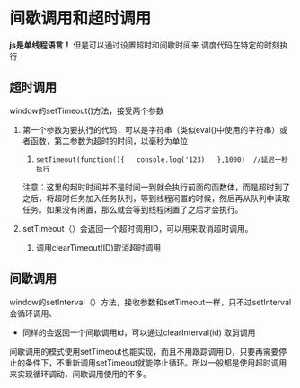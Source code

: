 # 间歇调用和超时调用

**js是单线程语言！** 但是可以通过设置超时和间歇时间来 调度代码在特定的时刻执行

## 超时调用

window的setTimeout\(\)方法，接受两个参数

1. 第一个参数为要执行的代码，可以是字符串（类似eval\(\)中使用的字符串）或者函数，第二参数为超时的时间，以毫秒为单位  
   1. `setTimeout(function(){  
          console.log('123)  
      },1000)  //延迟一秒执行`

   注意：这里的超时时间并不是时间一到就会执行前面的函数体，而是超时到了之后，将超时任务加入任务队列，等到线程闲置的时候，然后再从队列中读取任务。如果没有闲置，那么就会等到线程闲置了之后才会执行。

2. setTimeout（）会返回一个超时调用ID，可以用来取消超时调用。

   1. 调用clearTimeout\(ID\)取消超时调用

## 间歇调用

window的setInterval（）方法，接收参数和setTimeout一样，只不过setInterval会循环调用、

* 同样的会返回一个间歇调用id，可以通过clearInterval\(id\) 取消调用

间歇调用的模式使用setTimeout也能实现，而且不用跟踪调用ID，只要再需要停止的条件下，不重新调用setTimeout就能停止循环。所以一般都是使用超时调用来实现循环调动，间歇调用使用的不多。

